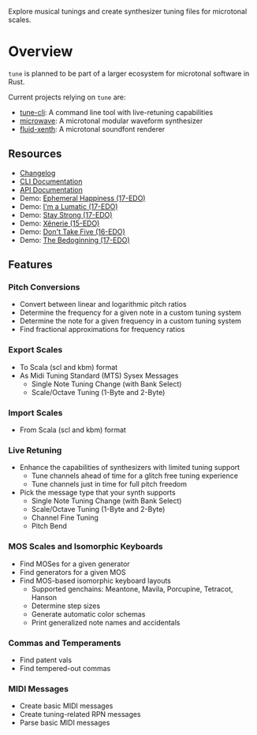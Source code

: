Explore musical tunings and create synthesizer tuning files for microtonal scales.

# Overview

`tune` is planned to be part of a larger ecosystem for microtonal software in Rust.

Current projects relying on `tune` are:

- [tune-cli](https://github.com/Woyten/tune/tree/main/tune-cli): A command line tool with live-retuning capabilities
- [microwave](https://github.com/Woyten/tune/tree/main/microwave): A microtonal modular waveform synthesizer
- [fluid-xenth](https://github.com/Woyten/tune/tree/main/fluid-xenth): A microtonal soundfont renderer

## Resources

- [Changelog](https://github.com/Woyten/tune/releases)
- [CLI Documentation](https://github.com/Woyten/tune/blob/main/tune-cli/README.md)
- [API Documentation](https://docs.rs/tune/)
- Demo: [Ephemeral Happiness (17-EDO)](https://youtu.be/FZlZE4hLLhs)
- Demo: [I'm a Lumatic (17-EDO)](https://youtu.be/zKnJJEaidWI)
- Demo: [Stay Strong (17-EDO)](https://youtu.be/JutcUVrA8Tg)
- Demo: [Xênerie (15-EDO)](https://youtu.be/0PczKDrOdUA)
- Demo: [Don't Take Five (16-EDO)](https://youtu.be/LLgClI8pyNw)
- Demo: [The Bedoginning (17-EDO)](https://youtu.be/gaYvK9OBHK0)

## Features

### Pitch Conversions

- Convert between linear and logarithmic pitch ratios
- Determine the frequency for a given note in a custom tuning system
- Determine the note for a given frequency in a custom tuning system
- Find fractional approximations for frequency ratios

### Export Scales

- To Scala (scl and kbm) format
- As Midi Tuning Standard (MTS) Sysex Messages
  - Single Note Tuning Change (with Bank Select)
  - Scale/Octave Tuning (1-Byte and 2-Byte)

### Import Scales

- From Scala (scl and kbm) format

### Live Retuning

- Enhance the capabilities of synthesizers with limited tuning support
  - Tune channels ahead of time for a glitch free tuning experience
  - Tune channels just in time for full pitch freedom
- Pick the message type that your synth supports
  - Single Note Tuning Change (with Bank Select)
  - Scale/Octave Tuning (1-Byte and 2-Byte)
  - Channel Fine Tuning
  - Pitch Bend

### MOS Scales and Isomorphic Keyboards

- Find MOSes for a given generator
- Find generators for a given MOS
- Find MOS-based isomorphic keyboard layouts
  - Supported genchains: Meantone, Mavila, Porcupine, Tetracot, Hanson
  - Determine step sizes
  - Generate automatic color schemas
  - Print generalized note names and accidentals

### Commas and Temperaments

- Find patent vals
- Find tempered-out commas

### MIDI Messages

- Create basic MIDI messages
- Create tuning-related RPN messages
- Parse basic MIDI messages